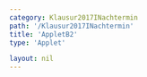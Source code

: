 ```yaml
---
category: Klausur2017INachtermin
path: '/Klausur2017INachtermin'
title: 'AppletB2'
type: 'Applet'

layout: nil
---
```

<link type="text/css" href="https://cdnjs.cloudflare.com/ajax/libs/jsxgraph/0.99.6/jsxgraph.css"><link rel="stylesheet" type="text/css" href="//cdnjs.cloudflare.com/ajax/libs/jsxgraph/0.99.7/jsxgraph.css" />
<div id="7a3ca63e-18d2-476e-ae99-b0bc3401224c" class="jxgbox" style="width:500px; height:500px">
<script type="text/javascript">
    (function() {
	const board = JXG.JSXGraph.initBoard('7a3ca63e-18d2-476e-ae99-b0bc3401224c', {
    							boundingbox: [-5, 10, 10, -5],
                  axis: false
              });
 
var A = board.create('point', [1.415,1.415], {fixed:true, color:'green'});

var D = board.create('point', [-1.415,-1.415], {fixed:true, name:'D', color:'green'});

var E = board.create('point', [0,0], {fixed:true, name:'E', color:'green'});

var F = board.create('point', [6.5,0], {fixed:true, name:'F', color:'green'});

var B = board.create('point', [1.415+6.5,1.415], {fixed:true, color:'green'});

var C = board.create('point', [6.5-1.415,-1.415], {fixed:true, name:'C', color:'green'});

var S = board.create('point', [0,5.5], {fixed:true, name:'S', color:'green'});

var AB = board.create('line', [A,B], {straightFirst:false, straightLast:false})

var CB = board.create('line', [C,B], {straightFirst:false, straightLast:false})

var CD = board.create('line', [C,D], {straightFirst:false, straightLast:false})

var AD = board.create('line', [A,D], {straightFirst:false, straightLast:false})

var SD = board.create('line', [S,D], {straightFirst:false, straightLast:false})

var SE = board.create('line', [S,E], {straightFirst:false, straightLast:false})

var SF = board.create('line', [S,F], {straightFirst:false, straightLast:false})

var SA = board.create('line', [S,A], {straightFirst:false, straightLast:false})

var SB = board.create('line', [S,B], {straightFirst:false, straightLast:false})

var SC = board.create('line', [S,C], {straightFirst:false, straightLast:false})

var EF = board.create('line', [E,F], {straightFirst:false, straightLast:false})

var P = board.create('glider', [SF], {color:'orange', name:'P'});

var G = board.create('point', [function(){return P.X()},0]);

var PG = board.create('line', [P,G], {straightFirst:false, straightLast:false, color:'orange'})

var BG = board.create('line', [B,G], {straightFirst:false, straightLast:false, color:'orange'})

var CG = board.create('line', [C,G], {straightFirst:false, straightLast:false, color:'orange'})

var CP = board.create('line', [C,P], {straightFirst:false, straightLast:false, color:'orange'})

var BP = board.create('line', [B,P], {straightFirst:false, straightLast:false, color:'orange'})
board.create('text', [0,8,'M I 2017 NT B 2'], {fontsize: 18, fixed:true});
 })(); </script>
  </div>
